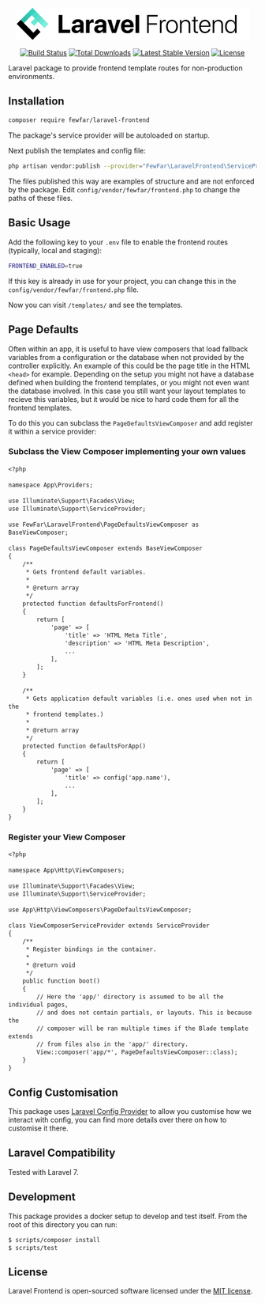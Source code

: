 <p align="center"><img src="logo.svg" width="474px" alt="Laravel Frontend" /></p>

<p align="center">
<a href="https://travis-ci.org/few-far/laravel-frontend"><img src="https://travis-ci.org/few-far/laravel-frontend.svg" alt="Build Status"></a>
<a href="https://packagist.org/packages/few-far/laravel-frontend"><img src="https://poser.pugx.org/few-far/laravel-frontend/d/total.svg" alt="Total Downloads"></a>
<a href="https://packagist.org/packages/few-far/laravel-frontend"><img src="https://poser.pugx.org/few-far/laravel-frontend/v/stable.svg" alt="Latest Stable Version"></a>
<a href="https://packagist.org/packages/few-far/laravel-frontend"><img src="https://poser.pugx.org/few-far/laravel-frontend/license.svg" alt="License"></a>
</p>

Laravel package to provide frontend template routes for non-production environments.

## Installation

```sh
composer require fewfar/laravel-frontend
```

The package's service provider will be autoloaded on startup.

Next publish the templates and config file:

```sh
php artisan vendor:publish --provider="FewFar\LaravelFrontend\ServiceProvider"
```

The files published this way are examples of structure and are not enforced by the package. Edit `config/vendor/fewfar/frontend.php` to change the paths of these files.

## Basic Usage

Add the following key to your `.env` file to enable the frontend routes (typically, local and staging):

```sh
FRONTEND_ENABLED=true
```

If this key is already in use for your project, you can change this in the `config/vendor/fewfar/frontend.php` file.

Now you can visit `/templates/` and see the templates.

## Page Defaults

Often within an app, it is useful to have view composers that load fallback variables from a configuration or the database when not provided by the controller explicitly. An example of this could be the page title in the HTML `<head>` for example. Depending on the setup you might not have a database defined when building the frontend templates, or you might not even want the database involved. In this case you still want your layout templates to recieve this variables, but it would be nice to hard code them for all the frontend templates.

To do this you can subclass the `PageDefaultsViewComposer` and add register it within a service provider:

### Subclass the View Composer implementing your own values

```
<?php

namespace App\Providers;

use Illuminate\Support\Facades\View;
use Illuminate\Support\ServiceProvider;

use FewFar\LaravelFrontend\PageDefaultsViewComposer as BaseViewComposer;

class PageDefaultsViewComposer extends BaseViewComposer
{
    /**
     * Gets frontend default variables.
     *
     * @return array
     */
    protected function defaultsForFrontend()
    {
        return [
            'page' => [
                'title' => 'HTML Meta Title',
                'description' => 'HTML Meta Description',
                ...
            ],
        ];
    }

    /**
     * Gets application default variables (i.e. ones used when not in the
     * frontend templates.)
     *
     * @return array
     */
    protected function defaultsForApp()
    {
        return [
            'page' => [
                'title' => config('app.name'),
                ...
            ],
        ];
    }
}
```

### Register your View Composer

```
<?php

namespace App\Http\ViewComposers;

use Illuminate\Support\Facades\View;
use Illuminate\Support\ServiceProvider;

use App\Http\ViewComposers\PageDefaultsViewComposer;

class ViewComposerServiceProvider extends ServiceProvider
{
    /**
     * Register bindings in the container.
     *
     * @return void
     */
    public function boot()
    {
        // Here the 'app/' directory is assumed to be all the individual pages,
        // and does not contain partials, or layouts. This is because the
        // composer will be ran multiple times if the Blade template extends
        // from files also in the 'app/' directory.
        View::composer('app/*', PageDefaultsViewComposer::class);
    }
}
```

## Config Customisation

This package uses [Laravel Config Provider](https://github.com/engageinteractive/laravel-config-provider) to allow you customise how we interact with config, you can find more details over there on how to customise it there.
## Laravel Compatibility

Tested with Laravel 7.

## Development

This package provides a docker setup to develop and test itself. From the root of this directory you can run:

```
$ scripts/composer install
$ scripts/test
```


## License

Laravel Frontend is open-sourced software licensed under the [MIT license](http://opensource.org/licenses/MIT).
